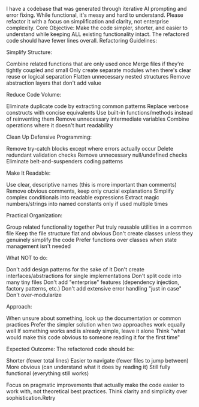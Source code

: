 I have a codebase that was generated through iterative AI prompting and error fixing. While functional, it's messy and hard to understand. Please refactor it with a focus on simplification and clarity, not enterprise complexity.
Core Objective:
Make the code simpler, shorter, and easier to understand while keeping ALL existing functionality intact. The refactored code should have fewer lines overall.
Refactoring Guidelines:

Simplify Structure:

Combine related functions that are only used once
Merge files if they're tightly coupled and small
Only create separate modules when there's clear reuse or logical separation
Flatten unnecessary nested structures
Remove abstraction layers that don't add value


Reduce Code Volume:

Eliminate duplicate code by extracting common patterns
Replace verbose constructs with concise equivalents
Use built-in functions/methods instead of reinventing them
Remove unnecessary intermediate variables
Combine operations where it doesn't hurt readability


Clean Up Defensive Programming:

Remove try-catch blocks except where errors actually occur
Delete redundant validation checks
Remove unnecessary null/undefined checks
Eliminate belt-and-suspenders coding patterns


Make It Readable:

Use clear, descriptive names (this is more important than comments)
Remove obvious comments, keep only crucial explanations
Simplify complex conditionals into readable expressions
Extract magic numbers/strings into named constants only if used multiple times


Practical Organization:

Group related functionality together
Put truly reusable utilities in a common file
Keep the file structure flat and obvious
Don't create classes unless they genuinely simplify the code
Prefer functions over classes when state management isn't needed



What NOT to do:

Don't add design patterns for the sake of it
Don't create interfaces/abstractions for single implementations
Don't split code into many tiny files
Don't add "enterprise" features (dependency injection, factory patterns, etc.)
Don't add extensive error handling "just in case"
Don't over-modularize

Approach:

When unsure about something, look up the documentation or common practices
Prefer the simpler solution when two approaches work equally well
If something works and is already simple, leave it alone
Think "what would make this code obvious to someone reading it for the first time"

Expected Outcome:
The refactored code should be:

Shorter (fewer total lines)
Easier to navigate (fewer files to jump between)
More obvious (can understand what it does by reading it)
Still fully functional (everything still works)

Focus on pragmatic improvements that actually make the code easier to work with, not theoretical best practices. Think clarity and simplicity over sophistication.Retry